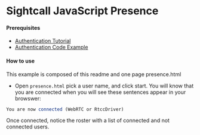 # Sightcall JavaScript Presence


#### Prerequisites

- [Authentication Tutorial](https://docs.sightcall.com/gd/how-to/authenticate/)
- [Authentication Code Example](https://github.com/sightcall/JS-Tutorials/tree/master/auth)


#### How to use

This example is composed of this readme and one page presence.html

- Open ```presence.html``` pick a user name, and click start.  You will know that you are connected when you will see these sentences appear in your browswer:

```JavaScript
You are now connected (WebRTC or RtccDriver)
```

Once connected, notice the roster with a list of connected and not connected users.
